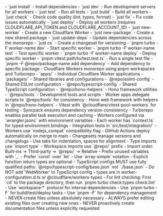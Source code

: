 <cloudflare-workers-monorepo>

<title>Cloudflare Workers Monorepo Guidelines for Claude Code</title>

<commands>
- `just install` - Install dependencies
- `just dev` - Run development servers for all workers
- `just test` - Run all tests
- `just build` - Build all workers
- `just check` - Check code quality (lint, types, format)
- `just fix` - Fix code issues automatically
- `just deploy` - Deploy all workers (requires CLOUDFLARE_API_TOKEN and CLOUDFLARE_ACCOUNT_ID)
- `just new-worker` - Create a new Cloudflare Worker
- `just new-package` - Create a new shared package
- `just update-deps` - Update dependencies across the monorepo
- `just cs` - Create a changeset for versioning
- `pnpm turbo -F worker-name dev` - Start specific worker
- `pnpm turbo -F worker-name test` - Test specific worker
- `pnpm turbo -F worker-name deploy` - Deploy specific worker
- `pnpm vitest path/to/test.test.ts` - Run a single test file
- `pnpm -F @repo/package-name add dependency` - Add dependency to specific package
</commands>

<architecture>
- Cloudflare Workers monorepo using pnpm workspaces and Turborepo
- `apps/` - Individual Cloudflare Worker applications
- `packages/` - Shared libraries and configurations
  - `@repo/eslint-config` - Shared ESLint configuration
  - `@repo/typescript-config` - Shared TypeScript configuration
  - `@repo/hono-helpers` - Hono framework utilities
  - `@repo/tools` - Development tools and scripts
- Worker apps delegate scripts to `@repo/tools` for consistency
- Hono web framework with helpers in `@repo/hono-helpers`
- Vitest with `@cloudflare/vitest-pool-workers` for testing
- Syncpack ensures dependency version consistency
- Turborepo enables parallel task execution and caching
- Workers configured via `wrangler.jsonc` with environment variables
- Each worker has `context.ts` for typed environment bindings
- Integration tests in `src/test/integration/`
- Workers use `nodejs_compat` compatibility flag
- GitHub Actions deploy automatically on merge to main
- Changesets manage versions and changelogs
</architecture>

<code-style>
- Use tabs for indentation, spaces for alignment
- Type imports use `import type`
- Workspace imports use `@repo/` prefix
- Import order: Built-ins → Third-party → `@repo/` → Relative
- Prefix unused variables with `_`
- Prefer `const` over `let`
- Use `array-simple` notation
- Explicit function return types are optional
</code-style>

<critical-notes>
- TypeScript configs MUST use fully qualified paths: `@repo/typescript-config/base.json` not `./base.json`
- Do NOT add 'WebWorker' to TypeScript config - types are in worker-configuration.d.ts or @cloudflare/workers-types
- For lint checking: First `cd` to the package directory, then run `pnpm turbo check:types check:lint`
- Use `workspace:*` protocol for internal dependencies
- Use `pnpm turbo -F` for build/test/deploy tasks
- Use `pnpm -F` for dependency management
- NEVER create files unless absolutely necessary
- ALWAYS prefer editing existing files over creating new ones
- NEVER proactively create documentation files unless explicitly requested
</critical-notes>

</cloudflare-workers-monorepo>